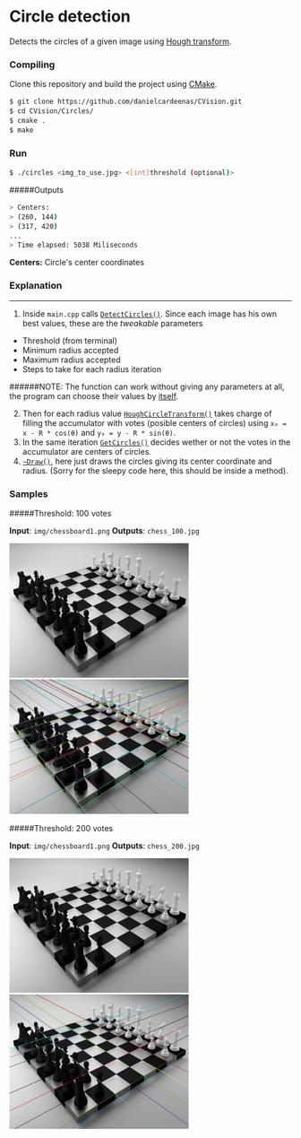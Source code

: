 # Circle detection
Detects the circles of a given image using [Hough transform](http://en.wikipedia.org/wiki/Hough_transform).

### Compiling

Clone this repository and build the project using [CMake](http://www.cmake.org/download/).

```sh
$ git clone https://github.com/danielcardeenas/CVision.git
$ cd CVision/Circles/
$ cmake .
$ make
```
### Run
```sh
$ ./circles <img_to_use.jpg> <[int]threshold (optional)>
```
#####Outputs

```sh
> Centers:
> (260, 144)
> (317, 420)
...
> Time elapsed: 5038 Miliseconds

```


**Centers:** Circle's center coordinates

### Explanation

---------------------------------------

1.  Inside `main.cpp` calls [`DetectCircles()`](https://github.com/danielcardeenas/CVision/blob/master/libs/Utils.cpp#L643). Since each image has his own best values, these are the *tweakable* parameters
  + Threshold (from terminal)
  + Minimum radius accepted
  + Maximum radius accepted
  + Steps to take for each radius iteration

######NOTE:
The function can work without giving any parameters at all, the program can choose their values by [itself](https://github.com/danielcardeenas/CVision/blob/master/libs/Utils.cpp#L672).

2.  Then for each radius value [`HoughCircleTransform()`](https://github.com/danielcardeenas/CVision/blob/master/libs/Utils.cpp#L789) takes charge of filling the accumulator with votes (posible centers of circles) using `x₀ = x - R * cos(θ)` and `y₀ = y - R * sin(θ)`.
3.  In the same iteration [`GetCircles()`](https://github.com/danielcardeenas/CVision/blob/master/libs/Utils.cpp#L830) decides wether or not the votes in the accumulator are centers of circles.
4.  [`~Draw()`](https://github.com/danielcardeenas/CVision/blob/master/libs/Utils.cpp#L730), here just draws the circles giving its center coordinate and radius. (Sorry for the sleepy code here, this should be inside a method).

### Samples
#####Threshold: 100 votes

**Input**: ```img/chessboard1.png```
**Outputs**: ```chess_100.jpg```

<img src="https://raw.githubusercontent.com/danielcardeenas/CVision/master/Lines/img/chessboard1.png" width="320" height="240" />
<img src="https://raw.githubusercontent.com/danielcardeenas/CVision/master/Lines/chess_100.jpg" width="320" height="240" />

#####Threshold: 200 votes

**Input**: ```img/chessboard1.png```
**Outputs**: ```chess_200.jpg```

<img src="https://raw.githubusercontent.com/danielcardeenas/CVision/master/Lines/img/chessboard1.png" width="320" height="240" />
<img src="https://raw.githubusercontent.com/danielcardeenas/CVision/master/Lines/chess_200.jpg" width="320" height="240" />
